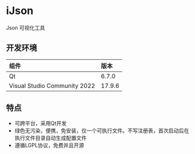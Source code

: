 # iJson

Json 可视化工具

## 开发环境

|组件                          | 版本 |
|:-                            |:-    |
|Qt                            |6.7.0 |
|Visual Studio Community 2022  |17.9.6|

## 特点

* 可跨平台，采用Qt开发
* 绿色无污染，便携，免安装，仅一个可执行文件。不写注册表，首次启动后在执行文件目录自动生成配置文件
* 遵循LGPL协议，免费并且开源

